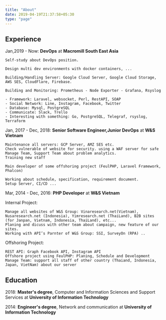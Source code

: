```yaml
---
title: "About"
date: 2019-04-19T21:37:58+05:30
type: "page"
---
```


## Experience ##

Jan,2019 - Now: **DevOps** at **Macromill South East Asia**

    Self-study about DevOps position.

    Design multi dev environments with docker containers, ...

    Building/Handling Server: Google Cloud Server, Google Cloud Storage, AWS SES, CloudFlare, Firebase.

    Building and Monitoring: Prometheus - Node Exporter - Grafana, Rsyslog

    - Framework: Laravel, websocket, Perl, RestAPI, SOAP
    - Social Network: Line, Instagram, Facebook, Twitter
    - Database: Mysql, PostgreSQL
    - Communicate: Slack, Trello
    - Interesting with something: Go, PostgreSQL, Telegraf, rsyslog, Terraform

Jan, 2017 - Dec, 2018: **Senior Software Engineer,Junior DevOps** at **W&S Vietnam**

    Maintenance all servers: GCP Server, AMZ SES etc.
    Check vulnerable of website for security. using a WAF server for safe
    Manage Team, Support Team about problem analytics.
    Training new staff

    Main developer of some offshoring project (FeulPHP, Laravel Framework, Phalcon)

    Working about schedule, specification, requirement document.
    Setup Server, CI/CD ...

Mar, 2014 - Dec, 2016: **PHP Developer** at **W&S Vietnam**

Internal Project:

    Manage all websites of W&S Group: Vinaresearch.net(Vietnam), Nusaresearch.net (Indonesia), Yimresearch.net (ThaiLand), B2B sites (for Janpan, Vietnam, Indonesia, ThaiLand), etc...
    Planing and dicuss with other team about campaign, new feature of our sites.
    Working with API’s Parnter of W&S Group: SSI, SurveyOn (RPA) ..

Offshoring Project:

    REST API: Graph Facebook API, Instagram API
    Offshore project using FeulPHP: Planing, Schedule and Development
    Manage Team: support all staff of other country (Thaiand, Indonesia, Japan, VietNam) about our server

## Education ##

2018: **Master's degree**, Computer and Information Sciences and Support Services at **University of Information Technology**

2014: **Engineer's degree**, Network and communication at **University of Information Technology**
